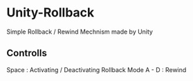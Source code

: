 # Unity-Rollback
Simple Rollback / Rewind Mechnism made by Unity

## Controlls
Space : Activating / Deactivating Rollback Mode
A - D : Rewind 

